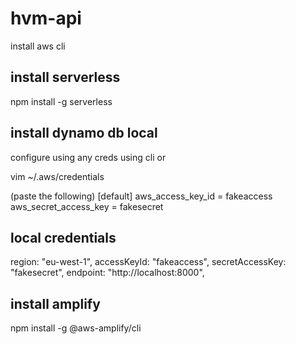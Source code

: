 # hvm-api

install aws cli
## install serverless 
npm install -g serverless

## install dynamo db local
configure using any creds using cli or

vim ~/.aws/credentials

(paste the following)
[default]
aws_access_key_id = fakeaccess
aws_secret_access_key = fakesecret

## local credentials
  region: "eu-west-1",
  accessKeyId: "fakeaccess",
  secretAccessKey: "fakesecret",
  endpoint: "http://localhost:8000",

## install amplify 
npm install -g @aws-amplify/cli
